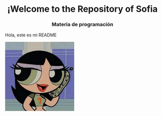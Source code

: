
<h1 align="center"> ¡Welcome to the Repository of Sofia </h1>
<h3 align="center"> Materia de programación </h3>

Hola, este es mi README 

![Imagen](/imagenes/descarga.jpeg)

